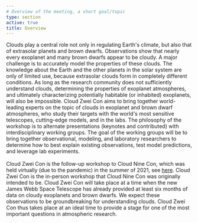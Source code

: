 ```yaml
---
# Overview of the meeting, a short goal/topic
type: section
active: true
title: Overview
---
```


Clouds play a central role not only in regulating Earth's climate, but also that of extrasolar planets and brown dwarfs.
Observations show that nearly every exoplanet and many brown dwarfs appear to be cloudy.
A major challenge is to accurately model the properties of these clouds.
The knowledge about the Earth and the other planets in the solar system are only of limited use,
because extrasolar clouds form in completely different conditions.
As long as the research community does not sufficiently understand clouds, determining the properties of exoplanet atmospheres,
and ultimately characterizing potentially habitable (or inhabited) exoplanets, will also be impossible.
Cloud Zwei Con aims to bring together world-leading experts on the topic of clouds in exoplanet and brown dwarf
atmospheres, who study their targets with the world's most sensitive telescopes, cutting-edge models, and in the labs.
The philosophy of the workshop is to alternate presentations (keynotes and contributed) with
 interdisciplinary working groups.
The goal of the working groups will be to bring together
observational, modeling, and laboratory researchers
to determine how to best explain
existing observations, test model predictions, and leverage lab experiments.
<br><br>
Cloud Zwei Con is the follow-up workshop to Cloud Nine Con, which was held virtually (due to the pandemic)
in the summer of 2021, see [here](http://bit.ly/CloudNine2021).
Cloud Zwei Con is the in-person workshop that Cloud Nine Con was originally intended to be.
Cloud Zwei Con will take place at a time when the new James Webb Space Telescope has already provided at
least six months of data on cloudy exoplanets and brown dwarfs. We expect these observations to be groundbreaking
for understanding clouds. Cloud Zwei Con thus takes place at an ideal time to provide a stage for one of the
most important questions in atmospheric research.
